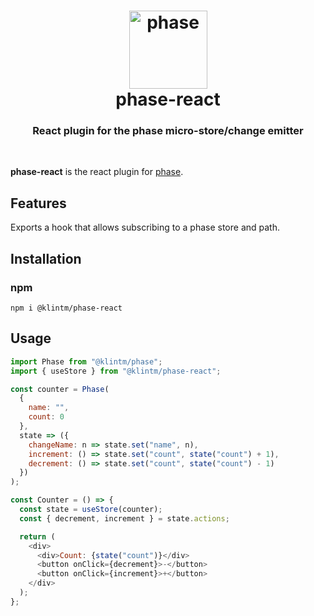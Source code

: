 <h1 align="center">
  <a href="#">
    <img src="https://cdn2.iconfinder.com/data/icons/harry-potter-solid-collection/60/36_-_Harry_Potter_-_Solid_-_Time_Turner-256.png" alt="phase" width="125px">
  </a>
  <br>
  phase-react
</h1>
<h3 align="center">React plugin for the <strong>phase</strong> micro-store/change emitter</h3>
<br>

**phase-react** is the react plugin for [phase](https://github.com/klintmane/phase).

## Features

Exports a hook that allows subscribing to a phase store and path.

## Installation

### npm

`npm i @klintm/phase-react`

## Usage

```js
import Phase from "@klintm/phase";
import { useStore } from "@klintm/phase-react";

const counter = Phase(
  {
    name: "",
    count: 0
  },
  state => ({
    changeName: n => state.set("name", n),
    increment: () => state.set("count", state("count") + 1),
    decrement: () => state.set("count", state("count") - 1)
  })
);

const Counter = () => {
  const state = useStore(counter);
  const { decrement, increment } = state.actions;

  return (
    <div>
      <div>Count: {state("count")}</div>
      <button onClick={decrement}>-</button>
      <button onClick={increment}>+</button>
    </div>
  );
};
```
